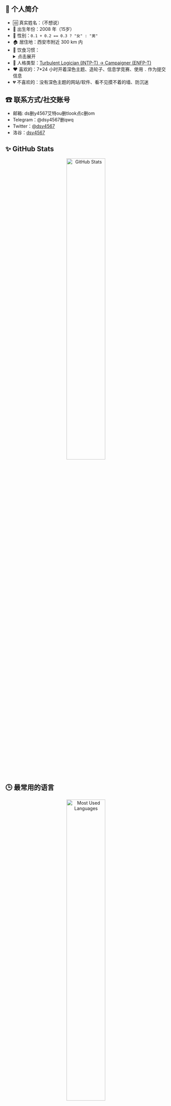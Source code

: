 ## 👋 个人简介

- 🆔 真实姓名：（不想说）
- 🍼 出生年份：2008 年（15岁）
- 🚻 性别：`0.1 + 0.2 == 0.3 ? "女" : "男"`
- 🏠 居住地：西安市附近 300 km 内
- 🍴 饮食习惯：
  <details>
      <summary>点击展开</summary>
      <ul>
          <li>偏重口味</li>
          <li><a href="https://zh.wikipedia.org/zh-cn/%E7%B4%A0%E9%A3%9F%E4%B8%BB%E7%BE%A9#%E7%A8%AE%E9%A1%9E%E3%83%BB%E5%9E%8B%E6%85%8B">蛋奶素主义 + 锅边素食主义</a></li>
          <li>不喜欢碗里出现葱姜蒜和韭菜，洋葱不能太多</li>
          <li>喜欢菌类食物</li>
      </ul>
  </details>
- 🕺 人格类型：[Turbulent Logician (INTP-T) -> Campaigner (ENFP-T)](https://www.16personalities.com/profiles/c55ee084cac53)
- ❤️ 喜欢的：7\*24 小时开着深色主题、造轮子、信息学竞赛、使用 `.` 作为提交信息
- 💔 不喜欢的：没有深色主题的网站/软件、看不见摸不着的墙、防沉迷
 
## ☎ 联系方式/社交账号

- 邮箱: ds删y4567艾特ou删tlook点c删om
- Telegram：@dsy4567删qwq
- Twitter：[@dsy4567](https://twitter.com/dsy4567)
- 洛谷：[dsy4567](https://www.luogu.com.cn/user/776713)

## ✨ GitHub Stats

<div align="center"><a href="https://github.com/dsy4567"><picture><source
    srcset="https://github-readme-stats.vercel.app/api?username=dsy4567&show_icons=true&theme=dark"
    media="(prefers-color-scheme: dark)"
  /><source
    srcset="https://github-readme-stats.vercel.app/api?username=dsy4567&show_icons=true"
    media="(prefers-color-scheme: light), (prefers-color-scheme: no-preference)"
  /><img alt="GitHub Stats" width=49% src="https://github-readme-stats.vercel.app/api?username=dsy4567&show_icons=true" />
</picture></a></div>

## 🕒 最常用的语言

<div align="center"><a href="https://github.com/dsy4567"><picture><source
    srcset="https://github-readme-stats.vercel.app/api/top-langs/?username=dsy4567&show_icons=true&theme=dark"
    media="(prefers-color-scheme: dark)"
  /><source
    srcset="https://github-readme-stats.vercel.app/api/top-langs/?username=dsy4567&show_icons=true"
    media="(prefers-color-scheme: light), (prefers-color-scheme: no-preference)"
  /><img alt="Most Used Languages" width=49% alt="GitHub Stats" src="https://github-readme-stats.vercel.app/api/top-langs/?username=dsy4567&show_icons=true" />
</picture></a></div>

## 🌱 正在学习
- ![Python](https://img.shields.io/badge/-Python-blue?style=flat-square&logo=Python&logoColor=white)
- ![HTML](https://img.shields.io/badge/-HTML-red?style=flat-square&logo=html5&logoColor=white) ![CSS](https://img.shields.io/badge/-CSS-blue?style=flat-square&logo=css3&logoColor=white) ![JavaScript](https://img.shields.io/badge/-JavaScript-yellow?style=flat-square&logo=JavaScript&logoColor=white) ![TypeScript](https://img.shields.io/badge/-TypeScript-blue?style=flat-square&logo=TypeScript&logoColor=white)
- ![c⺿](https://img.shields.io/badge/-c%E8%89%B9-purple?style=flat-square&logo=cplusplus&logoColor=white)

## 🔧 开发环境
  - 2011 年买的老爷机
    - CPU: [![Intel® Pentium® Processor E5400](https://img.shields.io/badge/-E5400-blue?style=flat-square&logo=intel&logoColor=white)](https://ark.intel.com/content/www/us/en/ark/products/40478/intel-pentium-processor-e5400-2m-cache-2-70-ghz-800-mhz-fsb.html)-
    - 显卡: ![Intel(R) G41 Express Chipset](https://img.shields.io/badge/-G41%20Express%20Chipset-blue?style=flat-square&logo=intel&logoColor=white)
    - 硬盘: 固态 ![ShineDisk M667 120G](https://img.shields.io/badge/-ShineDisk%20M667%20120G-blue?style=flat-square&logo=shinedisk&logoColor=white), 机械 ![WD5000AAKS 08WWPA0 500GB](https://img.shields.io/badge/-WD5000AAKS%2008WWPA0%20500GB-blue?style=flat-square&logo=westerndigital&logoColor=white)
    - 内存: ![2\*2GB](https://img.shields.io/badge/-2*2GB-green?style=flat-square&logoColor=white)
  - 操作系统: [![Windows 10](https://img.shields.io/badge/-Windows_10-0078D6?style=flat-square&logo=windows&logoColor=white)](https://www.microsoft.com/zh-cn/software-download/windows10) [![Windows 11](https://img.shields.io/badge/-Windows_11-0078D6?style=flat-square&logo=windows11&logoColor=white)](https://www.microsoft.com/zh-cn/software-download/windows11) [![deepin](https://img.shields.io/badge/-deepin-0050ff?style=flat-square&logo=deepin&logoColor=white)](https://deepin.org/)
  - 编辑器: [![VSCode](https://img.shields.io/badge/-Visual_Studio_Code-007ACC?style=flat-square&logo=visual-studio-code&logoColor=white)](https://code.visualstudio.com/download) [![Vim](https://img.shields.io/badge/-vim-darkgreen?style=flat-square&logo=vim&logoColor=white)](https://github.com/vim/vim)
  - 其他工具:  [![Git](https://img.shields.io/badge/-Git-F05032?style=flat-square&logo=git&logoColor=white)](https://git-scm.com/) [![Microsoft Edge](https://img.shields.io/badge/-Microsoft%20Edge-0078D6?style=flat-square&logo=microsoftedge&logoColor=white)](https://www.microsoft.com/zh-cn/edge) [![Windows Terminal](https://img.shields.io/badge/-Windows_Terminal-black?style=flat-square&logo=windowsterminal&logoColor=white)](https://learn.microsoft.com/zh-cn/windows/terminal/install) [![Windows Terminal](https://img.shields.io/badge/-Tampermonkey-black?style=flat-square&logo=tampermonkey&logoColor=white)](https://www.tampermonkey.net/)


[![Hits](https://hits.sh/github.com/dsy4567.svg)](https://github.com/dsy4567) [![GitHub User's stars](https://img.shields.io/github/stars/dsy4567?affiliations=OWNER&label=Github%20stars)](https://github.com/dsy4567?tab=repositories&q=&type=source&language=&sort=stargazers)
